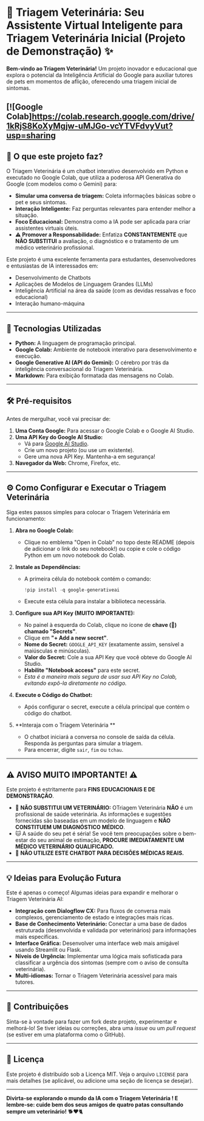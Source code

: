 # 🐾 Triagem Veterinária: Seu Assistente Virtual Inteligente para Triagem Veterinária Inicial (Projeto de Demonstração) ✨

**Bem-vindo ao Triagem Veterinária!** Um projeto inovador e educacional que explora o potencial da Inteligência Artificial do Google para auxiliar tutores de pets em momentos de aflição, oferecendo uma triagem inicial de sintomas.

[![Google Colab]https://colab.research.google.com/drive/1kRjS8KoXyMgjw-uMJGo-vcYTVFdvyVut?usp=sharing
---

## 🌟 O que este projeto faz?

O Triagem Veterinária é um chatbot interativo desenvolvido em Python e executado no Google Colab, que utiliza a poderosa API Generativa do Google (com modelos como o Gemini) para:

* **Simular uma conversa de triagem:** Coleta informações básicas sobre o pet e seus sintomas.
* **Interação Inteligente:** Faz perguntas relevantes para entender melhor a situação.
* **Foco Educacional:** Demonstra como a IA pode ser aplicada para criar assistentes virtuais úteis.
* **⚠️ Promover a Responsabilidade:** Enfatiza **CONSTANTEMENTE** que **NÃO SUBSTITUI** a avaliação, o diagnóstico e o tratamento de um médico veterinário profissional.

Este projeto é uma excelente ferramenta para estudantes, desenvolvedores e entusiastas de IA interessados em:
* Desenvolvimento de Chatbots
* Aplicações de Modelos de Linguagem Grandes (LLMs)
* Inteligência Artificial na área da saúde (com as devidas ressalvas e foco educacional)
* Interação humano-máquina

---

## 🚀 Tecnologias Utilizadas

* **Python:** A linguagem de programação principal.
* **Google Colab:** Ambiente de notebook interativo para desenvolvimento e execução.
* **Google Generative AI (API do Gemini):** O cérebro por trás da inteligência conversacional do Triagem Veterinária.
* **Markdown:** Para exibição formatada das mensagens no Colab.

---

## 🛠️ Pré-requisitos

Antes de mergulhar, você vai precisar de:

1.  **Uma Conta Google:** Para acessar o Google Colab e o Google AI Studio.
2.  **Uma API Key do Google AI Studio:**
    * Vá para [Google AI Studio](https://aistudio.google.com/app/apikey).
    * Crie um novo projeto (ou use um existente).
    * Gere uma nova API Key. Mantenha-a em segurança!
3.  **Navegador da Web:** Chrome, Firefox, etc.

---

## ⚙️ Como Configurar e Executar o Triagem Veterinária 

Siga estes passos simples para colocar o Triagem Veterinária  em funcionamento:

1.  **Abra no Google Colab:**
    * Clique no emblema "Open in Colab" no topo deste README (depois de adicionar o link do seu notebook!) ou copie e cole o código Python em um novo notebook do Colab.

2.  **Instale as Dependências:**
    * A primeira célula do notebook contém o comando:
        ```python
        !pip install -q google-generativeai
        ```
    * Execute esta célula para instalar a biblioteca necessária.

3.  **Configure sua API Key (MUITO IMPORTANTE):**
    * No painel à esquerda do Colab, clique no ícone de **chave (🔑) chamado "Secrets"**.
    * Clique em **"+ Add a new secret"**.
    * **Nome do Secret:** `GOOGLE_API_KEY` (exatamente assim, sensível a maiúsculas e minúsculas).
    * **Valor do Secret:** Cole a sua API Key que você obteve do Google AI Studio.
    * **Habilite "Notebook access"** para este secret.
    * *Esta é a maneira mais segura de usar sua API Key no Colab, evitando expô-la diretamente no código.*

4.  **Execute o Código do Chatbot:**
    * Após configurar o secret, execute a célula principal que contém o código do chatbot.

5.  **Interaja com o Triagem Veterinária **
    * O chatbot iniciará a conversa no console de saída da célula. Responda às perguntas para simular a triagem.
    * Para encerrar, digite `sair`, `fim` ou `tchau`.

---

## ⚠️ **AVISO MUITO IMPORTANTE!** ⚠️

Este projeto é estritamente para **FINS EDUCACIONAIS E DE DEMONSTRAÇÃO**.

* 🐶 **NÃO SUBSTITUI UM VETERINÁRIO:** OTriagem Veterinária  **NÃO** é um profissional de saúde veterinária. As informações e sugestões fornecidas são baseadas em um modelo de linguagem e **NÃO CONSTITUEM UM DIAGNÓSTICO MÉDICO**.
* 🐱 A saúde do seu pet é séria! Se você tem preocupações sobre o bem-estar do seu animal de estimação, **PROCURE IMEDIATAMENTE UM MÉDICO VETERINÁRIO QUALIFICADO.**
* 🚨 **NÃO UTILIZE ESTE CHATBOT PARA DECISÕES MÉDICAS REAIS.**

---

## 💡 Ideias para Evolução Futura

Este é apenas o começo! Algumas ideias para expandir e melhorar o Triagem Veterinária  AI:

* **Integração com Dialogflow CX:** Para fluxos de conversa mais complexos, gerenciamento de estado e integrações mais ricas.
* **Base de Conhecimento Veterinário:** Conectar a uma base de dados estruturada (desenvolvida e validada por veterinários) para informações mais específicas.
* **Interface Gráfica:** Desenvolver uma interface web mais amigável usando Streamlit ou Flask.
* **Níveis de Urgência:** Implementar uma lógica mais sofisticada para classificar a urgência dos sintomas (sempre com o aviso de consulta veterinária).
* **Multi-idiomas:** Tornar o Triagem Veterinária acessível para mais tutores.

---

## 🤝 Contribuições

Sinta-se à vontade para fazer um fork deste projeto, experimentar e melhorá-lo! Se tiver ideias ou correções, abra uma *issue* ou um *pull request* (se estiver em uma plataforma como o GitHub).

---

## 📄 Licença

Este projeto é distribuído sob a Licença MIT. Veja o arquivo `LICENSE` para mais detalhes (se aplicável, ou adicione uma seção de licença se desejar).

---

**Divirta-se explorando o mundo da IA com o Triagem Veterinária ! E lembre-se: cuide bem dos seus amigos de quatro patas consultando sempre um veterinário!** 🐕❤️🐈
